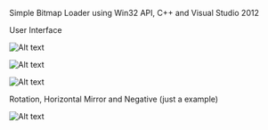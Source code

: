 Simple Bitmap Loader using Win32 API, C++ and Visual Studio 2012

User Interface

![Alt text](http://i.imgur.com/zLy7BiF.png "Bitmap Selection")

![Alt text](http://i.imgur.com/1ouavJj.png "Editing Options")

![Alt text](http://i.imgur.com/L1nKl7Y.png)

Rotation, Horizontal Mirror and Negative (just a example)

![Alt text](http://i.imgur.com/4RJvojD.png)
